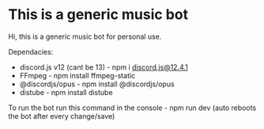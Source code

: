 # This is a generic music bot


Hi, this is a generic music bot for personal use.

Dependacies:
* discord.js v12 (cant be 13) - npm i discord.js@12.4.1
* FFmpeg - npm install ffmpeg-static
* @discordjs/opus - npm install @discordjs/opus
* distube - npm install distube


To run the bot run this command in the console - npm run dev (auto reboots the bot after every change/save)
